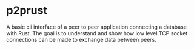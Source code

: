# p2prust

A basic cli interface of a peer to peer application connecting a database with Rust. The goal is to understand and show how low level TCP socket connections can be made to exchange data between peers.
